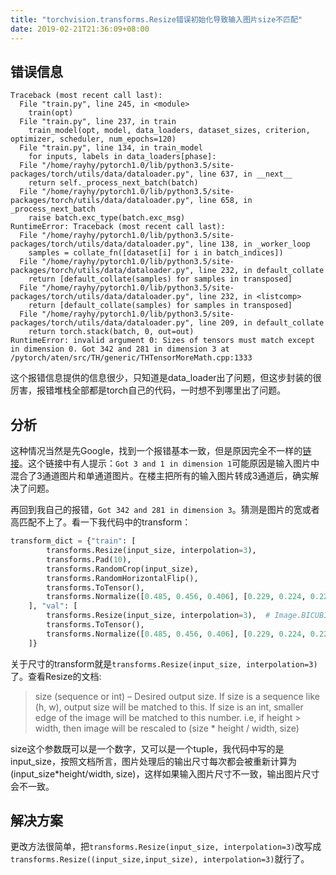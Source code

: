 ```yaml
---
title: "torchvision.transforms.Resize错误初始化导致输入图片size不匹配"
date: 2019-02-21T21:36:09+08:00
---
```


## 错误信息

```error
Traceback (most recent call last):
  File "train.py", line 245, in <module>
    train(opt)
  File "train.py", line 237, in train
    train_model(opt, model, data_loaders, dataset_sizes, criterion, optimizer, scheduler, num_epochs=120)
  File "train.py", line 134, in train_model
    for inputs, labels in data_loaders[phase]:
  File "/home/rayhy/pytorch1.0/lib/python3.5/site-packages/torch/utils/data/dataloader.py", line 637, in __next__
    return self._process_next_batch(batch)
  File "/home/rayhy/pytorch1.0/lib/python3.5/site-packages/torch/utils/data/dataloader.py", line 658, in _process_next_batch
    raise batch.exc_type(batch.exc_msg)
RuntimeError: Traceback (most recent call last):
  File "/home/rayhy/pytorch1.0/lib/python3.5/site-packages/torch/utils/data/dataloader.py", line 138, in _worker_loop
    samples = collate_fn([dataset[i] for i in batch_indices])
  File "/home/rayhy/pytorch1.0/lib/python3.5/site-packages/torch/utils/data/dataloader.py", line 232, in default_collate
    return [default_collate(samples) for samples in transposed]
  File "/home/rayhy/pytorch1.0/lib/python3.5/site-packages/torch/utils/data/dataloader.py", line 232, in <listcomp>
    return [default_collate(samples) for samples in transposed]
  File "/home/rayhy/pytorch1.0/lib/python3.5/site-packages/torch/utils/data/dataloader.py", line 209, in default_collate
    return torch.stack(batch, 0, out=out)
RuntimeError: invalid argument 0: Sizes of tensors must match except in dimension 0. Got 342 and 281 in dimension 3 at /pytorch/aten/src/TH/generic/THTensorMoreMath.cpp:1333
```

这个报错信息提供的信息很少，只知道是data_loader出了问题，但这步封装的很厉害，报错堆栈全部都是torch自己的代码，一时想不到哪里出了问题。

## 分析

这种情况当然是先Google，找到一个报错基本一致，但是原因完全不一样的[链接](https://discuss.pytorch.org/t/runtimeerror-invalid-argument-0/17919)。这个链接中有人提示：`Got 3 and 1 in dimension 1`可能原因是输入图片中混合了3通道图片和单通道图片。在楼主把所有的输入图片转成3通道后，确实解决了问题。

再回到我自己的报错，`Got 342 and 281 in dimension 3`。猜测是图片的宽或者高匹配不上了。看一下我代码中的transform：

```python
transform_dict = {"train": [
        transforms.Resize(input_size, interpolation=3),
        transforms.Pad(10),
        transforms.RandomCrop(input_size),
        transforms.RandomHorizontalFlip(),
        transforms.ToTensor(),
        transforms.Normalize([0.485, 0.456, 0.406], [0.229, 0.224, 0.225])
    ], "val": [
        transforms.Resize(input_size, interpolation=3),  # Image.BICUBIC
        transforms.ToTensor(),
        transforms.Normalize([0.485, 0.456, 0.406], [0.229, 0.224, 0.225])
    ]}
```

关于尺寸的transform就是`transforms.Resize(input_size, interpolation=3)`了。查看Resize的文档:
> size (sequence or int) – Desired output size. If size is a sequence like (h, w), output size will be matched to this. If size is an int, smaller edge of the image will be matched to this number. i.e, if height > width, then image will be rescaled to (size * height / width, size)

size这个参数既可以是一个数字，又可以是一个tuple，我代码中写的是input_size，按照文档所言，图片处理后的输出尺寸每次都会被重新计算为(input_size*height/width, size)，这样如果输入图片尺寸不一致，输出图片尺寸会不一致。

## 解决方案

更改方法很简单，把`transforms.Resize(input_size, interpolation=3)`改写成`transforms.Resize((input_size,input_size), interpolation=3)`就行了。